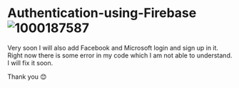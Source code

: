 # Authentication-using-Firebase![1000187587](https://github.com/user-attachments/assets/bb4dc042-19c2-406f-bd33-6bbebd56e423)

Very soon I will also add Facebook and Microsoft login and sign up in it. Right now there is some error in my code which I am not able to understand. I will fix it soon.

Thank you 😊
